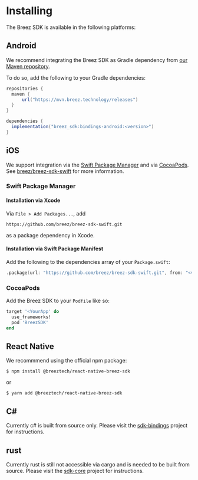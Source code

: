 # Installing

The Breez SDK is available in the following platforms:

## Android

We recommend integrating the Breez SDK as Gradle dependency from [our Maven repository](https://mvn.breez.technology/releases).

To do so, add the following to your Gradle dependencies:

``` groovy
repositories {
  maven {
      url("https://mvn.breez.technology/releases")
  }
}

dependencies {
  implementation("breez_sdk:bindings-android:<version>")
}
```

## iOS

We support integration via the [Swift Package Manager](https://www.swift.org/package-manager/) and via [CocoaPods](https://cocoapods.org/).
See [breez/breez-sdk-swift](https://github.com/breez/breez-sdk-swift) for more information.

### Swift Package Manager

#### Installation via Xcode

Via `File > Add Packages...`, add

```
https://github.com/breez/breez-sdk-swift.git
```

as a package dependency in Xcode.

#### Installation via Swift Package Manifest

Add the following to the dependencies array of your `Package.swift`:

``` swift
.package(url: "https://github.com/breez/breez-sdk-swift.git", from: "<version>"),
```

### CocoaPods

Add the Breez SDK to your `Podfile` like so:

``` ruby
target '<YourApp' do
  use_frameworks!
  pod 'BreezSDK'
end
```

## React Native

We recommmend using the official npm package:

```console
$ npm install @breeztech/react-native-breez-sdk
```
or
```console
$ yarn add @breeztech/react-native-breez-sdk
```

## C#

Currently c# is built from source only. Please visit the [sdk-bindings](https://github.com/breez/breez-sdk/tree/main/libs/sdk-bindings#c) project for instructions.

## rust

Currently rust is still not accessible via cargo and is needed to be built from source. Please visit the [sdk-core](https://github.com/breez/breez-sdk/tree/main/libs/sdk-core) project for instructions.
